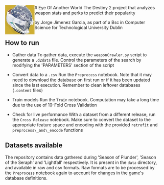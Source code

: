 <img style="float: left;" src="icon.jpg">
# Eye Of Another World
The Destiny 2 project that analyzes weapon stats and perks to predict their popularity

by Jorge Jimenez Garcia, as part of a Bsc in Computer Science for Technological University Dublin</a> 

## How to run

* Gather data
	To gather data, execute the ```weaponCrawler.py``` script to generate a ```.d2data``` file. Control the parameters of the search by modifying the 'PARAMETERS' section of the script
	
* Convert data to a ```.csv```
	Run the ```Preprocess``` notebook. Note that it may need to download the database on first run or if it has been updated since the last execution. Remember to clean leftover databases (```.content``` files)
	
* Train models
	Run the ```Train``` notebook. Computation may take a long time due to the use of 10-Fold Cross Validation
	
* Check for live performance
	With a dataset from a different release, run the ```Cross Release``` notebook. Make sure to convert the dataset to the appropriate feature space and encoding with the provided ```retrofit``` and ```preprocess\_and\_encode``` functions
	
	
## Datasets available

The repository contains data gathered during 'Season of Plunder', 'Season of the Seraph' and 'Lightfall' respectively. It is present in the ```data``` directory, and available in raw and csv formats. Raw formats are to be processed by the ```Preprocess``` notebook again to account for changes in the game's database definitions.
